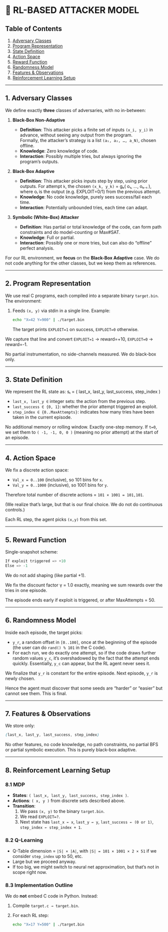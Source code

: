 # 📜 RL-BASED ATTACKER MODEL

## Table of Contents

1. [Adversary Classes](#1-adversary-classes)
2. [Program Representation](#2-program-representation)
3. [State Definition](#3-state-definition)
4. [Action Space](#4-action-space)
5. [Reward Function](#5-reward-function)
6. [Randomness Model](#6-randomness-model)
7. [Features & Observations](#7-features--observations)
8. [Reinforcement Learning Setup](#8-reinforcement-learning-setup)

---

## 1. Adversary Classes

We define exactly **three** classes of adversaries, with no in-between:

1. **Black-Box Non-Adaptive**

   - **Definition**: This attacker picks a finite set of inputs `(x_i, y_i)` in advance, without seeing any output from the program.  
     Formally, the attacker’s strategy is a list `(a₁, a₂, …, a_N)`, chosen offline.
   - **Knowledge**: Zero knowledge of code.
   - **Interaction**: Possibly multiple tries, but always ignoring the program’s outputs.

2. **Black-Box Adaptive**

   - **Definition**: This attacker picks inputs step by step, using prior outputs. For attempt `k`, the chosen `(x_k, y_k)` = gₖ( o₁, …, oₖ₋₁ ), where oᵢ is the output (e.g. EXPLOIT=0/1) from the previous attempt.
   - **Knowledge**: No code knowledge, purely sees success/fail each time.
   - **Interaction**: Potentially unbounded tries, each time can adapt.

3. **Symbolic (White-Box) Attacker**
   - **Definition**: Has partial or total knowledge of the code, can form path constraints and do model-counting or Max#SAT.
   - **Knowledge**: Full or partial.
   - **Interaction**: Possibly one or more tries, but can also do “offline” perfect analysis.

For our RL environment, we **focus** on the **Black-Box Adaptive** case. We do not code anything for the other classes, but we keep them as references.

---

## 2. Program Representation

We use real C programs, each compiled into a separate binary `target.bin`. The environment:

1. Feeds `(x, y)` via stdin in a single line. Example:
   ```bash
   echo "X=42 Y=900" | ./target.bin
   ```
   The target prints `EXPLOIT=1` on success, `EXPLOIT=0` otherwise.

We capture that line and convert `EXPLOIT=1` → reward=+10, `EXPLOIT=0` → reward=-1.

No partial instrumentation, no side-channels measured. We do black-box only.

---

## 3. State Definition

We represent the RL state as:
sₜ = ( last_x, last_y, last_success, step_index )

- `last_x, last_y ∈` integer sets: the action from the previous step.
- `last_success ∈ {0, 1}`: whether the prior attempt triggered an exploit.
- `step_index ∈ {0..MaxAttempts}`: indicates how many tries have been taken in the current episode.

No additional memory or rolling window. Exactly one-step memory. If `t=0`, we set them to `( -1, -1, 0, 0 )` (meaning no prior attempt) at the start of an episode.

---

## 4. Action Space

We fix a discrete action space:

- `Val_x = 0..100` (inclusive), so 101 bins for `x`.
- `Val_y = 0..1000` (inclusive), so 1001 bins for `y`.

Therefore total number of discrete actions = `101 × 1001 = 101,101`.

(We realize that’s large, but that is our final choice. We do not do continuous controls.)

Each RL step, the agent picks `(x,y)` from this set.

---

## 5. Reward Function

Single-snapshot scheme:

```java
If exploit triggered => +10
Else => -1
```

We do not add shaping (like partial +1).

We fix the discount factor γ = 1.0 exactly, meaning we sum rewards over the tries in one episode.

The episode ends early if exploit is triggered, or after MaxAttempts = 50.

---

## 6. Randomness Model

Inside each episode, the target picks:

- `y_r`, a random offset in `[0..100]`, once at the beginning of the episode (the user can do `rand() % 101` in the C code).
- For each run, we do exactly one attempt, so if the code draws further random values `y_c`, it’s overshadowed by the fact that the attempt ends quickly. Essentially, `y_c` can appear, but the RL agent never sees it.

We finalize that `y_r` is constant for the entire episode. Next episode, `y_r` is newly chosen.

Hence the agent must discover that some seeds are “harder” or “easier” but cannot see them. This is final.

---

## 7. Features & Observations

We store only:

```scss
(last_x, last_y, last_success, step_index)
```

No other features, no code knowledge, no path constraints, no partial BFS or partial symbolic execution. This is purely black-box adaptive.

---

## 8. Reinforcement Learning Setup

### 8.1 MDP

- **States**: `( last_x, last_y, last_success, step_index )`.
- **Actions**: `( x, y )` from discrete sets described above.
- **Transition**:
  1. We pass `(x, y)` to the binary `target.bin`.
  2. We read `EXPLOIT=?`.
  3. Next state has `last_x ← x`, `last_y ← y`, `last_success ← (0 or 1)`, `step_index ← step_index + 1`.

### 8.2 Q-Learning

- Q-Table dimension = `|S| × |A|`, with `|S| = 101 × 1001 × 2 × 51` if we consider `step_index` up to 50, etc.
- Large but we proceed anyway.
- If too big, we might switch to neural net approximation, but that’s not in scope right now.

### 8.3 Implementation Outline

We do **not** embed C code in Python. Instead:

1. Compile `target.c → target.bin`.
2. For each RL step:

   ```bash
   echo "X=17 Y=500" | ./target.bin
   ```
